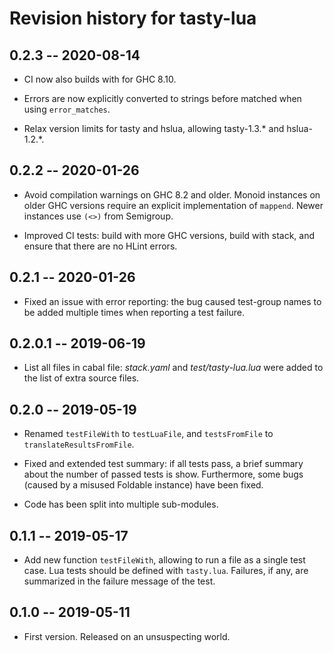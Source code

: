 # Revision history for tasty-lua

## 0.2.3 -- 2020-08-14

- CI now also builds with for GHC 8.10.

- Errors are now explicitly converted to strings before matched
  when using `error_matches`.

- Relax version limits for tasty and hslua, allowing tasty-1.3.*
  and hslua-1.2.*.

## 0.2.2 -- 2020-01-26

- Avoid compilation warnings on GHC 8.2 and older. Monoid
  instances on older GHC versions require an explicit
  implementation of `mappend`. Newer instances use `(<>)` from
  Semigroup.

- Improved CI tests: build with more GHC versions, build with
  stack, and ensure that there are no HLint errors.

## 0.2.1 -- 2020-01-26

- Fixed an issue with error reporting: the bug caused test-group
  names to be added multiple times when reporting a test failure.

## 0.2.0.1 -- 2019-06-19

- List all files in cabal file: *stack.yaml* and
  *test/tasty-lua.lua* were added to the list of extra source
  files.

## 0.2.0 -- 2019-05-19

- Renamed `testFileWith` to `testLuaFile`, and
  `testsFromFile` to `translateResultsFromFile`.

- Fixed and extended test summary: if all tests pass, a brief
  summary about the number of passed tests is show. Furthermore,
  some bugs (caused by a misused Foldable instance) have been
  fixed.

- Code has been split into multiple sub-modules.

## 0.1.1 -- 2019-05-17

- Add new function `testFileWith`, allowing to run a file as a
  single test case. Lua tests should be defined with `tasty.lua`.
  Failures, if any, are summarized in the failure message of the
  test.

## 0.1.0 -- 2019-05-11

* First version. Released on an unsuspecting world.
